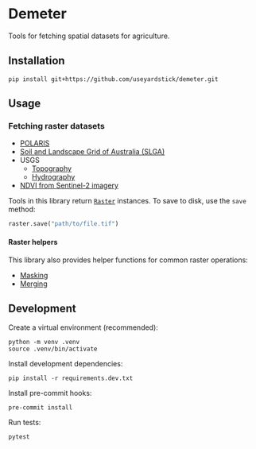 Demeter
=======

Tools for fetching spatial datasets for agriculture.

Installation
------------

```
pip install git+https://github.com/useyardstick/demeter.git
```

Usage
-----

### Fetching raster datasets

- [POLARIS](docs.md#demeter.raster.polaris)
- [Soil and Landscape Grid of Australia (SLGA)](docs.md#demeter.raster.slga)
- USGS
  - [Topography](docs.md#demeter.raster.usgs.topography)
  - [Hydrography](docs.md#demeter.raster.usgs.hydrography)
- [NDVI from Sentinel-2 imagery](docs.md##demeter.raster.sentinel2.ndvi)

Tools in this library return [`Raster`](docs.md#demeter.raster.Raster)
instances. To save to disk, use the `save` method:

```python
raster.save("path/to/file.tif")
```

#### Raster helpers

This library also provides helper functions for common raster operations:

- [Masking](docs.md#demeter.raster.utils.mask)
- [Merging](docs.md#demeter.raster.utils.merge)

Development
-----------

Create a virtual environment (recommended):

```
python -m venv .venv
source .venv/bin/activate
```

Install development dependencies:

```
pip install -r requirements.dev.txt
```

Install pre-commit hooks:

```
pre-commit install
```

Run tests:

```
pytest
```
